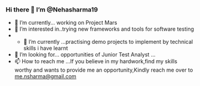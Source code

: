 ### Hi there  👋  I’m @Nehasharma19
- 🔭 I’m currently... working on Project Mars
- 👀 I’m interested in..trying new frameworks and tools for software testing
- - 🌱 I’m currently ...practising demo projects to implement by technical skills i have learnt
- 💞️ I’m looking for... opportunities of Junior Test Analyst ...
- 📫 How to reach me ...If you believe in my hardwork,find my skills worthy and wants to provide me an opportunity,Kindly reach me over to me.nsharma@gmail.com

